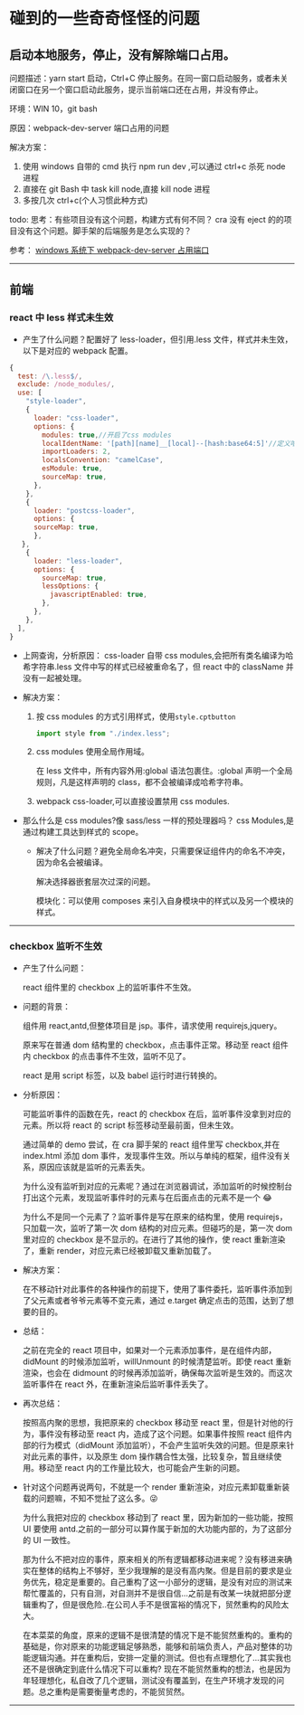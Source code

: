 # 碰到的一些奇奇怪怪的问题

## 启动本地服务，停止，没有解除端口占用。

问题描述：yarn start 启动，Ctrl+C 停止服务。在同一窗口启动服务，或者未关闭窗口在另一个窗口启动此服务，提示当前端口还在占用，并没有停止。

环境：WIN 10，git bash

原因：webpack-dev-server 端口占用的问题

解决方案：

1. 使用 windows 自带的 cmd 执行 npm run dev ,可以通过 ctrl+c 杀死 node 进程
2. 直接在 git Bash 中 task kill node,直接 kill node 进程
3. 多按几次 ctrl+c(个人习惯此种方式)

todo: 思考：有些项目没有这个问题，构建方式有何不同？ cra 没有 eject 的的项目没有这个问题。脚手架的后端服务是怎么实现的？

参考： [windows 系统下 webpack-dev-server 占用端口](https://juejin.cn/post/6844903609528745991)

<hr/>

## 前端



### react 中 less 样式未生效

- 产生了什么问题？配置好了 less-loader，但引用.less 文件，样式并未生效，以下是对应的 webpack 配置。

```js
{
  test: /\.less$/,
  exclude: /node_modules/,
  use: [
    "style-loader",
    {
      loader: "css-loader",
      options: {
        modules: true,//开启了css modules
        localIdentName: '[path][name]__[local]--[hash:base64:5]'//定义哈希类名
        importLoaders: 2,
        localsConvention: "camelCase",
        esModule: true,
        sourceMap: true,
      },
    },
    {
      loader: "postcss-loader",
      options: {
      sourceMap: true,
      },
   },
    {
      loader: "less-loader",
      options: {
        sourceMap: true,
        lessOptions: {
          javascriptEnabled: true,
        },
      },
    },
  ],
}
```

- 上网查询，分析原因： css-loader 自带 css modules,会把所有类名编译为哈希字符串.less 文件中写的样式已经被重命名了，但 react 中的 className 并没有一起被处理。
- 解决方案：

  1. 按 css modules 的方式引用样式，使用`style.cptbutton`

     ```js
     import style from "./index.less";
     ```

  2. css modules 使用全局作用域。

     在 less 文件中，所有内容外用:global 语法包裹住。:global 声明一个全局规则，凡是这样声明的 class，都不会被编译成哈希字符串。

  3. webpack css-loader,可以直接设置禁用 css modules.

- 那么什么是 css modules?像 sass/less 一样的预处理器吗？ css Modules,是通过构建工具达到样式的 scope。

  - 解决了什么问题？避免全局命名冲突，只需要保证组件内的命名不冲突，因为命名会被编译。

    解决选择器嵌套层次过深的问题。

    模块化：可以使用 composes 来引入自身模块中的样式以及另一个模块的样式。

<hr/>

### checkbox 监听不生效

- 产生了什么问题：

  react 组件里的 checkbox 上的监听事件不生效。

- 问题的背景：

  组件用 react,antd,但整体项目是 jsp。事件，请求使用 requirejs,jquery。

  原来写在普通 dom 结构里的 checkbox，点击事件正常。移动至 react 组件内 checkbox 的点击事件不生效，监听不见了。

  react 是用 script 标签，以及 babel 运行时进行转换的。

- 分析原因：

  可能监听事件的函数在先，react 的 checkbox 在后，监听事件没拿到对应的元素。所以将 react 的 script 标签移动至最前面，但未生效。

  通过简单的 demo 尝试，在 cra 脚手架的 react 组件里写 checkbox,并在 index.html 添加 dom 事件，发现事件生效。所以与单纯的框架，组件没有关系，原因应该就是监听的元素丢失。

  为什么没有监听到对应的元素呢？通过在浏览器调试，添加监听的时候控制台打出这个元素，发现监听事件时的元素与在后面点击的元素不是一个 😂

  为什么不是同一个元素了？监听事件是写在原来的结构里，使用 requirejs，只加载一次，监听了第一次 dom 结构的对应元素。但碰巧的是，第一次 dom 里对应的 checkbox 是不显示的。在进行了其他的操作，使 react 重新渲染了，重新 render，对应元素已经被卸载又重新加载了。

- 解决方案：

  在不移动针对此事件的各种操作的前提下，使用了事件委托，监听事件添加到了父元素或者爷爷元素等不变元素，通过 e.target 确定点击的范围，达到了想要的目的。

- 总结：

  之前在完全的 react 项目中，如果对一个元素添加事件，是在组件内部，didMount 的时候添加监听，willUnmount 的时候清楚监听。即使 react 重新渲染，也会在 didmount 的时候再添加监听，确保每次监听是生效的。而这次监听事件在 react 外，在重新渲染后监听事件丢失了。

- 再次总结：

  按照高内聚的思想，我把原来的 checkbox 移动至 react 里，但是针对他的行为，事件没有移动至 react 内，造成了这个问题。如果事件按照 react 组件内部的行为模式（didMount 添加监听），不会产生监听失效的问题。但是原来针对此元素的事件，以及原生 dom 操作耦合性太强，比较复杂，暂且继续使用。移动至 react 内的工作量比较大，也可能会产生新的问题。

- 针对这个问题再说两句，不就是一个 render 重新渲染，对应元素卸载重新装载的问题嘛，不知不觉扯了这么多。😜

  为什么我把对应的 checkbox 移动到了 react 里，因为新加的一些功能，按照 UI 要使用 antd.之前的一部分可以算作属于新加的大功能内部的，为了这部分的 UI 一致性。

  那为什么不把对应的事件，原来相关的所有逻辑都移动进来呢？没有移进来确实在整体的结构上不够好，至少我理解的是没有高内聚。但是目前的要求是业务优先，稳定是重要的。自己重构了这一小部分的逻辑，是没有对应的测试来帮忙覆盖的，只有自测，对自测并不是很自信...之前是有改某一块就把部分逻辑重构了，但是很危险..在公司人手不是很富裕的情况下，贸然重构的风险太大。

  在本菜菜的角度，原来的逻辑不是很清楚的情况下是不能贸然重构的。重构的基础是，你对原来的功能逻辑足够熟悉，能够和前端负责人，产品对整体的功能逻辑沟通。并在重构后，安排一定量的测试。但也有点理想化了...其实我也还不是很确定到底什么情况下可以重构? 现在不能贸然重构的想法，也是因为年轻理想化，私自改了几个逻辑，测试没有覆盖到，在生产环境才发现的问题。总之重构是需要衡量考虑的，不能贸贸然。

<hr/>

